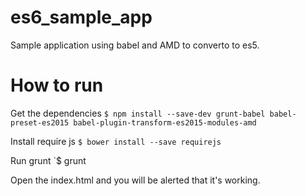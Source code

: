 # es6_sample_app
Sample application using babel and AMD to converto to es5.

# How to run
Get the dependencies
`$ npm install --save-dev grunt-babel babel-preset-es2015 babel-plugin-transform-es2015-modules-amd`

Install require js
`$ bower install --save requirejs`

Run grunt
`$ grunt

Open the index.html and you will be alerted that it's working.
